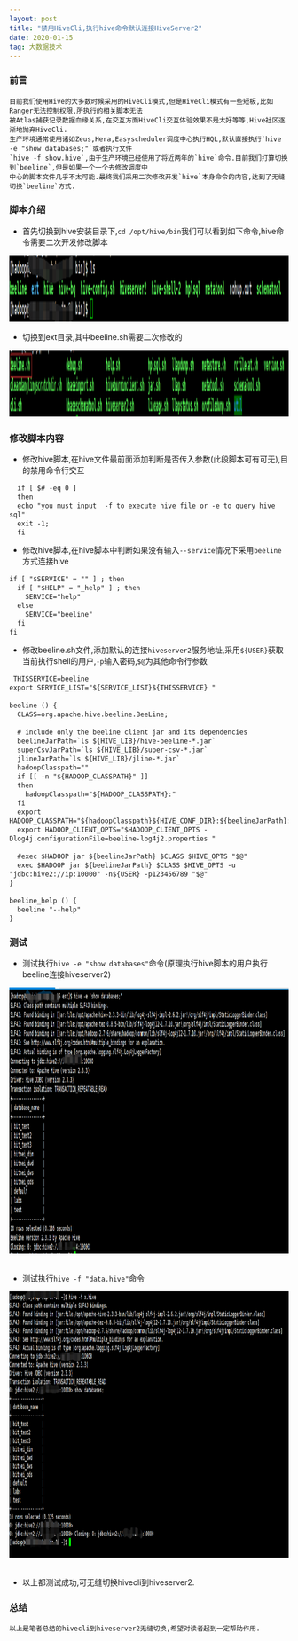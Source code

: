 ```yaml
---
layout: post
title: "禁用HiveCli,执行hive命令默认连接HiveServer2"
date: 2020-01-15
tag: 大数据技术
---
```


### 前言
    
    目前我们使用Hive的大多数时候采用的HiveCli模式,但是HiveCli模式有一些短板,比如Ranger无法控制权限,所执行的相关脚本无法
    被Atlas捕获记录数据血缘关系,在交互方面HiveCli交互体验效果不是太好等等,Hive社区逐渐地抛弃HiveCli.
    生产环境通常使用诸如Zeus,Hera,Easyscheduler调度中心执行HQL,默认直接执行`hive -e "show databases;"`或者执行文件
    `hive -f show.hive`,由于生产环境已经使用了将近两年的`hive`命令.目前我们打算切换到`beeline`,但是如果一个一个去修改调度中
    中心的脚本文件几乎不太可能.最终我们采用二次修改开发`hive`本身命令的内容,达到了无缝切换`beeline`方式.

### 脚本介绍

 * 首先切换到hive安装目录下,`cd /opt/hive/bin`我们可以看到如下命令,hive命令需要二次开发修改脚本
 
<div align="left">
<img src="/images/posts/hive02/hive01.png" height="120" width="1440" />  
</div>

 * 切换到ext目录,其中beeline.sh需要二次修改的
    
<div align="left">
<img src="/images/posts/hive02/hive02.png" height="120" width="1440" />  
</div>

### 修改脚本内容

 * 修改hive脚本,在hive文件最前面添加判断是否传入参数(此段脚本可有可无),目的禁用命令行交互
 
 ```
   if [ $# -eq 0 ]
   then
   echo "you must input  -f to execute hive file or -e to query hive sql"
   exit -1;
   fi
 ```

  * 修改hive脚本,在hive脚本中判断如果没有输入`--service`情况下采用`beeline`方式连接hive

```
if [ "$SERVICE" = "" ] ; then
  if [ "$HELP" = "_help" ] ; then
    SERVICE="help"
  else
    SERVICE="beeline"
  fi
fi
```

  * 修改beeline.sh文件,添加默认的连接`hiveserver2`服务地址,采用`${USER}`获取当前执行shell的用户,`-p`输入密码,`$@`为其他命令行参数
 
```
 THISSERVICE=beeline
export SERVICE_LIST="${SERVICE_LIST}${THISSERVICE} "

beeline () {
  CLASS=org.apache.hive.beeline.BeeLine;

  # include only the beeline client jar and its dependencies
  beelineJarPath=`ls ${HIVE_LIB}/hive-beeline-*.jar`
  superCsvJarPath=`ls ${HIVE_LIB}/super-csv-*.jar`
  jlineJarPath=`ls ${HIVE_LIB}/jline-*.jar`
  hadoopClasspath=""
  if [[ -n "${HADOOP_CLASSPATH}" ]]
  then
    hadoopClasspath="${HADOOP_CLASSPATH}:"
  fi
  export HADOOP_CLASSPATH="${hadoopClasspath}${HIVE_CONF_DIR}:${beelineJarPath}:${superCsvJarPath}:${jlineJarPath}"
  export HADOOP_CLIENT_OPTS="$HADOOP_CLIENT_OPTS -Dlog4j.configurationFile=beeline-log4j2.properties "

  #exec $HADOOP jar ${beelineJarPath} $CLASS $HIVE_OPTS "$@"
  exec $HADOOP jar ${beelineJarPath} $CLASS $HIVE_OPTS -u "jdbc:hive2://ip:10000" -n${USER} -p123456789 "$@"
}

beeline_help () {
  beeline "--help"
}

```

### 测试

* 测试执行`hive -e "show databases"`命令(原理执行hive脚本的用户执行beeline连接hiveserver2)
 
<div align="left">
<img src="/images/posts/hive02/hive03.png" height="480" width="1440" />  
</div>

<br/>

* 测试执行`hive -f "data.hive"`命令

<div align="left">
<img src="/images/posts/hive02/hive04.png" height="480" width="1440" />  
</div>  

<br/>

* 以上都测试成功,可无缝切换hivecli到hiveserver2.

### 总结

    以上是笔者总结的hivecli到hiveserver2无缝切换,希望对读者起到一定帮助作用.
